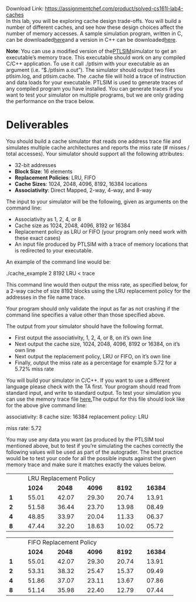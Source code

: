 Download Link: https://assignmentchef.com/product/solved-cs161l-lab4-caches
<br>
In this lab, you will be exploring cache design trade-offs. You will build a number of different caches, and see how these design choices affect the number of memory accesses. A sample simulation program, written in C, can be downloaded <u>​</u><a href="https://drive.google.com/open?id=1GshlwCoHwN1qoQuUp8Hy3CCJy-i9BOEC">here</a><u>​</u> and a version in C++ can be downloaded <u>​</u><a href="https://drive.google.com/open?id=1Qt0kUlBTlUzJD4GdnacBKv1VE0V34pvb">here</a>​.




<strong>Note</strong>​: You can use a modified version of the <u>​</u><a href="https://drive.google.com/open?id=1mi9z5bPe8ol0j2o4DurU2-ZQXi6OgFrH">PTLSIM</a><u>​</u> simulator to get an executable’s memory trace. This executable should work on any compiled C/C++ application. To use it call ​./ptlsim with your executable as an argument (i.e. “​$./ptlsim a.out​”). The simulator should output two files ​ptlsim.log​, and ​ptlsim.cache​. The ​.cache​ file will hold a trace of instruction and data loads for your executable. PTLSIM is used to generate traces of any compiled program you have installed. You can generate traces if you want to test your simulator on multiple programs, but we are only grading the performance on the trace below.

<h1>Deliverables</h1>

You should build a cache simulator that reads one address trace file and simulates multiple cache architectures and reports the miss rate (# misses / total accesses). Your simulator should support all the following attributes:




<ul>

 <li>32-bit addresses</li>

 <li><strong>Block Size</strong>​: 16 elements</li>

 <li><strong>Replacement Policies</strong>​: LRU, FIFO</li>

 <li><strong>Cache Sizes</strong>​: 1024, 2048, 4096, 8192, 16384 locations</li>

 <li><strong>Associativity</strong>​: Direct Mapped, 2-way, 4-way, and 8-way</li>

</ul>




The input to your simulator will be the following, given as arguments on the command line:

<ul>

 <li>Associativity as 1, 2, 4, or 8</li>

 <li>Cache size as 1024, 2048, 4096, 8192 or 16384</li>

 <li>Replacement policy as LRU or FIFO (your program only need work with these exact cases)</li>

 <li>An input file produced by PTLSIM with a trace of memory locations that is redirected to your executable.</li>

</ul>




An example of the command line would be:




./cache_example 2 8192 LRU &lt; trace




This command line would then output the miss rate, as specified below, for a 2-way cache of size 8192 blocks using the LRU replacement policy for the addresses in the file name trace.




Your program should only validate the input as far as not crashing if the command line specifies a value other than those specified above.




The output from your simulator should have the following format.

<ul>

 <li>First output the associativity, 1, 2, 4, or 8, on it’s own line</li>

 <li>Next output the cache size, 1024, 2048, 4096, 8192 or 16384, on it’s own line</li>

 <li>Next output the replacement policy, LRU or FIFO, on it’s own line</li>

 <li>Finally, output the miss rate as a percentage for example 5.72 for a 5.72% miss rate</li>

</ul>




You will build your simulator in C/C++. If you want to use a different language please check with the TA first. Your program should read from standard input, and write to standard output. To test your simulation you can use the memory trace file <a href="https://drive.google.com/open?id=1SeirEISuSwK7tk4PxixbuC21uIyoCvz5">her</a>​ <a href="https://drive.google.com/open?id=1SeirEISuSwK7tk4PxixbuC21uIyoCvz5">e</a><a href="https://drive.google.com/open?id=1SeirEISuSwK7tk4PxixbuC21uIyoCvz5">.</a><u>​</u> The output for this file should look like for the above give command line:




associativity:     8 cache size:     16384 replacement policy: LRU

miss rate:          5.72




You may use any data you want (as produced by the PTLSIM tool mentioned above, but to test if you’re simulating the caches correctly the following values will be used as part of the autograder. The best practice would be to test your code for all the possible inputs against the given memory trace and make sure it matches exactly the values below.




<table width="360">

 <tbody>

  <tr>

   <td width="35"> </td>

   <td colspan="4" width="260">LRU Replacement Policy</td>

   <td width="65"> </td>

  </tr>

  <tr>

   <td width="35"> </td>

   <td width="65"><strong>1024 </strong></td>

   <td width="65"><strong>2048 </strong></td>

   <td width="65"><strong>4096 </strong></td>

   <td width="65"><strong>8192 </strong></td>

   <td width="65"><strong>16384 </strong></td>

  </tr>

  <tr>

   <td width="35"><strong>1 </strong></td>

   <td width="65">55.01</td>

   <td width="65">42.07</td>

   <td width="65">29.30</td>

   <td width="65">20.74</td>

   <td width="65">13.91</td>

  </tr>

  <tr>

   <td width="35"><strong>2 </strong></td>

   <td width="65">51.58</td>

   <td width="65">36.44</td>

   <td width="65">23.70</td>

   <td width="65">13.98</td>

   <td width="65">08.49</td>

  </tr>

  <tr>

   <td width="35"><strong>4 </strong></td>

   <td width="65">48.85</td>

   <td width="65">33.97</td>

   <td width="65">20.04</td>

   <td width="65">11.33</td>

   <td width="65">06.37</td>

  </tr>

  <tr>

   <td width="35"><strong>8 </strong></td>

   <td width="65">47.44</td>

   <td width="65">32.20</td>

   <td width="65">18.63</td>

   <td width="65">10.02</td>

   <td width="65">05.72</td>

  </tr>

 </tbody>

</table>







<table width="360">

 <tbody>

  <tr>

   <td width="35"> </td>

   <td colspan="4" width="260">FIFO Replacement Policy</td>

   <td width="65"> </td>

  </tr>

  <tr>

   <td width="35"> </td>

   <td width="65"><strong>1024 </strong></td>

   <td width="65"><strong>2048 </strong></td>

   <td width="65"><strong>4096 </strong></td>

   <td width="65"><strong>8192 </strong></td>

   <td width="65"><strong>16384 </strong></td>

  </tr>

  <tr>

   <td width="35"><strong>1 </strong></td>

   <td width="65">55.01</td>

   <td width="65">42.07</td>

   <td width="65">29.30</td>

   <td width="65">20.74</td>

   <td width="65">13.91</td>

  </tr>

  <tr>

   <td width="35"><strong>2 </strong></td>

   <td width="65">53.31</td>

   <td width="65">38.32</td>

   <td width="65">25.47</td>

   <td width="65">15.37</td>

   <td width="65">09.49</td>

  </tr>

  <tr>

   <td width="35"><strong>4 </strong></td>

   <td width="65">51.86</td>

   <td width="65">37.07</td>

   <td width="65">23.11</td>

   <td width="65">13.67</td>

   <td width="65">07.86</td>

  </tr>

  <tr>

   <td width="35"><strong>8 </strong></td>

   <td width="65">51.14</td>

   <td width="65">35.98</td>

   <td width="65">22.40</td>

   <td width="65">12.79</td>

   <td width="65">07.44</td>

  </tr>

 </tbody>

</table>


